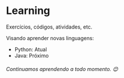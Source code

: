 # Learning
Exercícios, códigos, atividades, etc.

Visando aprender novas linguagens:
- Python: Atual 
- Java: Próximo
<h6>Continuamos aprendendo a todo momento. 😊</h6>
